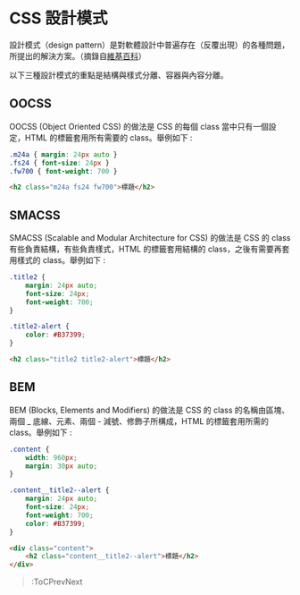 # CSS 設計模式

設計模式（design pattern）是對軟體設計中普遍存在（反覆出現）的各種問題，所提出的解決方案。（摘錄自[維基百科](https://zh.wikipedia.org/wiki/%E8%AE%BE%E8%AE%A1%E6%A8%A1%E5%BC%8F_(%E8%AE%A1%E7%AE%97%E6%9C%BA))）

以下三種設計模式的重點是結構與樣式分離、容器與內容分離。

## OOCSS

OOCSS (Object Oriented CSS) 的做法是 CSS 的每個 class 當中只有一個設定，HTML 的標籤套用所有需要的 class。舉例如下 :

```css
.m24a { margin: 24px auto }
.fs24 { font-size: 24px }
.fw700 { font-weight: 700 }
```

```html
<h2 class="m24a fs24 fw700">標題</h2>
```

## SMACSS

SMACSS (Scalable and Modular Architecture for CSS) 的做法是 CSS 的 class 有些負責結構，有些負責樣式，HTML 的標籤套用結構的 class，之後有需要再套用樣式的 class。舉例如下 :

```css
.title2 {
	margin: 24px auto;
	font-size: 24px;
	font-weight: 700;
}

.title2-alert {
	color: #B37399;
}
```

```html
<h2 class="title2 title2-alert">標題</h2>
```

## BEM

BEM (Blocks, Elements and Modifiers) 的做法是 CSS 的 class 的名稱由區塊、兩個 _ 底線、元素、兩個 - 減號、修飾子所構成，HTML 的標籤套用所需的 class。舉例如下 :

```css
.content {
	width: 960px;
	margin: 30px auto;
}

.content__title2--alert {
	margin: 24px auto;
	font-size: 24px;
	font-weight: 700;
	color: #B37399;
}
```

```html
<div class="content">
	<h2 class="content__title2--alert">標題</h2>
</div>
```

> :ToCPrevNext